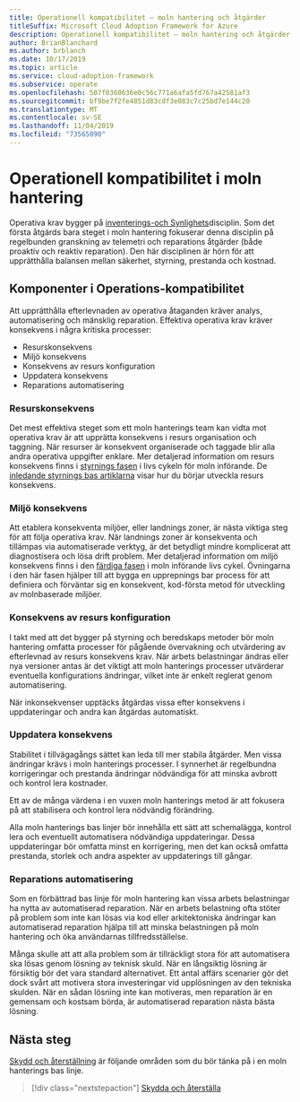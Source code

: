 ```yaml
---
title: Operationell kompatibilitet – moln hantering och åtgärder
titleSuffix: Microsoft Cloud Adoption Framework for Azure
description: Operationell kompatibilitet – moln hantering och åtgärder
author: BrianBlanchard
ms.author: brblanch
ms.date: 10/17/2019
ms.topic: article
ms.service: cloud-adoption-framework
ms.subservice: operate
ms.openlocfilehash: 507f0360636e0c56c771a6afa5fd767a42581af3
ms.sourcegitcommit: bf9be7f2fe4851d83cdf3e083c7c25bd7e144c20
ms.translationtype: MT
ms.contentlocale: sv-SE
ms.lasthandoff: 11/04/2019
ms.locfileid: "73565090"
---
```

# <a name="operational-compliance-in-cloud-management"></a>Operationell kompatibilitet i moln hantering

Operativa krav bygger på [inventerings-och Synlighets](./inventory.md)disciplin. Som det första åtgärds bara steget i moln hantering fokuserar denna disciplin på regelbunden granskning av telemetri och reparations åtgärder (både proaktiv och reaktiv reparation). Den här disciplinen är hörn för att upprätthålla balansen mellan säkerhet, styrning, prestanda och kostnad.

## <a name="components-of-operations-compliance"></a>Komponenter i Operations-kompatibilitet

Att upprätthålla efterlevnaden av operativa åtaganden kräver analys, automatisering och mänsklig reparation. Effektiva operativa krav kräver konsekvens i några kritiska processer:

- Resurskonsekvens
- Miljö konsekvens
- Konsekvens av resurs konfiguration
- Uppdatera konsekvens
- Reparations automatisering

### <a name="resource-consistency"></a>Resurskonsekvens

Det mest effektiva steget som ett moln hanterings team kan vidta mot operativa krav är att upprätta konsekvens i resurs organisation och taggning. När resurser är konsekvent organiserade och taggade blir alla andra operativa uppgifter enklare. Mer detaljerad information om resurs konsekvens finns i [styrnings fasen](../../govern/index.md) i livs cykeln för moln införande. De [inledande styrnings bas artiklarna](../../govern/initial-foundation.md) visar hur du börjar utveckla resurs konsekvens.

### <a name="environment-consistency"></a>Miljö konsekvens

Att etablera konsekventa miljöer, eller landnings zoner, är nästa viktiga steg för att följa operativa krav. När landnings zoner är konsekventa och tillämpas via automatiserade verktyg, är det betydligt mindre komplicerat att diagnostisera och lösa drift problem. Mer detaljerad information om miljö konsekvens finns i den [färdiga fasen](../../ready/index.md) i moln införande livs cykel. Övningarna i den här fasen hjälper till att bygga en upprepnings bar process för att definiera och förväntar sig en konsekvent, kod-första metod för utveckling av molnbaserade miljöer.

### <a name="resource-configuration-consistency"></a>Konsekvens av resurs konfiguration

I takt med att det bygger på styrning och beredskaps metoder bör moln hantering omfatta processer för pågående övervakning och utvärdering av efterlevnad av resurs konsekvens krav. När arbets belastningar ändras eller nya versioner antas är det viktigt att moln hanterings processer utvärderar eventuella konfigurations ändringar, vilket inte är enkelt reglerat genom automatisering.

När inkonsekvenser upptäcks åtgärdas vissa efter konsekvens i uppdateringar och andra kan åtgärdas automatiskt.

### <a name="update-consistency"></a>Uppdatera konsekvens

Stabilitet i tillvägagångs sättet kan leda till mer stabila åtgärder. Men vissa ändringar krävs i moln hanterings processer. I synnerhet är regelbundna korrigeringar och prestanda ändringar nödvändiga för att minska avbrott och kontrol lera kostnader.

Ett av de många värdena i en vuxen moln hanterings metod är att fokusera på att stabilisera och kontrol lera nödvändig förändring.

Alla moln hanterings bas linjer bör innehålla ett sätt att schemalägga, kontrol lera och eventuellt automatisera nödvändiga uppdateringar. Dessa uppdateringar bör omfatta minst en korrigering, men det kan också omfatta prestanda, storlek och andra aspekter av uppdaterings till gångar.

### <a name="remediation-automation"></a>Reparations automatisering

Som en förbättrad bas linje för moln hantering kan vissa arbets belastningar ha nytta av automatiserad reparation. När en arbets belastning ofta stöter på problem som inte kan lösas via kod eller arkitektoniska ändringar kan automatiserad reparation hjälpa till att minska belastningen på moln hantering och öka användarnas tillfredsställelse.

Många skulle att att alla problem som är tillräckligt stora för att automatisera ska lösas genom lösning av teknisk skuld. När en långsiktig lösning är försiktig bör det vara standard alternativet. Ett antal affärs scenarier gör det dock svårt att motivera stora investeringar vid upplösningen av den tekniska skulden. När en sådan lösning inte kan motiveras, men reparation är en gemensam och kostsam börda, är automatiserad reparation nästa bästa lösning.

## <a name="next-steps"></a>Nästa steg

[Skydd och återställning](./protect.md) är följande områden som du bör tänka på i en moln hanterings bas linje.

> [!div class="nextstepaction"]
> [Skydda och återställa](./protect.md)
